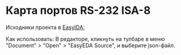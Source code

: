 Карта портов RS-232 ISA-8
=========================

Исходники проекта в [EasyIDA:](https://easyeda.com/)

Как использовать:
В редакторе, кликнуть на тулбаре в меню "Document" > "Open" > "EasyEDA Source", и выберите json-файл.
